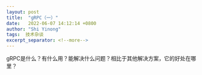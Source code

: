 ```yaml
---
layout: post 
title:  "gRPC（一）"
date:   2022-06-07 14:12:14 +0800 
author: "Shi Yinong"
tags:  技术杂谈
excerpt_separator: <!--more-->
---
```

gRPC是什么？有什么用？能解决什么问题？相比于其他解决方案，它的好处在哪里？
<!--more-->


